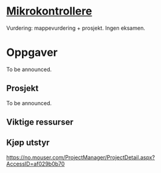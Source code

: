 # [Mikrokontrollere](https://www.uia.no/studieplaner/topic/IKT104-G?year=2022) 

Vurdering:  mappevurdering + prosjekt. Ingen eksamen.

# Oppgaver
To be announced.

## Prosjekt
To be announced.


## Viktige ressurser

## Kjøp utstyr
https://no.mouser.com/ProjectManager/ProjectDetail.aspx?AccessID=af029b0b70

